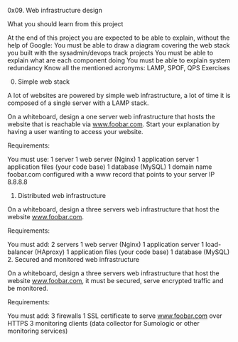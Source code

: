 0x09. Web infrastructure design



What you should learn from this project

   At the end of this project you are expected to be able to explain, without the
   help of Google:
You must be able to draw a diagram covering the web stack you built with the sysadmin/devops track projects
You must be able to explain what are each component doing
You must be able to explain system redundancy
Know all the mentioned acronyms: LAMP, SPOF, QPS
Exercises

0. Simple web stack

A lot of websites are powered by simple web infrastructure, a lot of time it is composed of a single server with a LAMP stack.

On a whiteboard, design a one server web infrastructure that hosts the website that is reachable via www.foobar.com. Start your explanation by having a user wanting to access your website.

Requirements:

You must use:
1 server
1 web server (Nginx)
1 application server
1 application files (your code base)
1 database (MySQL)
1 domain name foobar.com configured with a www record that points to your server IP 8.8.8.8
1. Distributed web infrastructure

On a whiteboard, design a three servers web infrastructure that host the website www.foobar.com.

Requirements:

You must add:
2 servers
1 web server (Nginx)
1 application server
1 load-balancer (HAproxy)
1 application files (your code base)
1 database (MySQL)
2. Secured and monitored web infrastructure

On a whiteboard, design a three servers web infrastructure that host the website www.foobar.com, it must be secured, serve encrypted traffic and be monitored.

Requirements:

You must add:
3 firewalls
1 SSL certificate to serve www.foobar.com over HTTPS
3 monitoring clients (data collector for Sumologic or other monitoring services)
